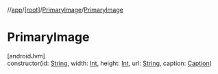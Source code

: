 //[app](../../../index.md)/[[root]](../index.md)/[PrimaryImage](index.md)/[PrimaryImage](-primary-image.md)

# PrimaryImage

[androidJvm]\
constructor(id: [String](https://kotlinlang.org/api/latest/jvm/stdlib/kotlin/-string/index.html), width: [Int](https://kotlinlang.org/api/latest/jvm/stdlib/kotlin/-int/index.html), height: [Int](https://kotlinlang.org/api/latest/jvm/stdlib/kotlin/-int/index.html), url: [String](https://kotlinlang.org/api/latest/jvm/stdlib/kotlin/-string/index.html), caption: [Caption](../-caption/index.md))
